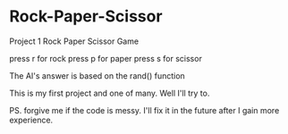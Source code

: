 # Rock-Paper-Scissor
Project 1
Rock Paper Scissor Game

press r for rock
press p for paper
press s for scissor

The AI's answer is based on the rand() function

This is my first project and one of many. Well I'll try to.

PS. forgive me if the code is messy. I'll fix it in the future after I gain more experience.
